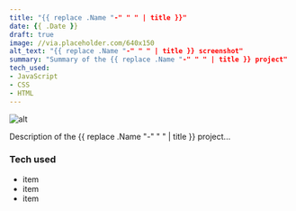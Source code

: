 ```yaml
---
title: "{{ replace .Name "-" " " | title }}"
date: {{ .Date }}
draft: true
image: //via.placeholder.com/640x150
alt_text: "{{ replace .Name "-" " " | title }} screenshot"
summary: "Summary of the {{ replace .Name "-" " " | title }} project"
tech_used:
- JavaScript
- CSS
- HTML
---
```


![alt](//via.placeholder.com/640x150)

Description of the {{ replace .Name "-" " " | title }} project...

### Tech used
* item
* item
* item
